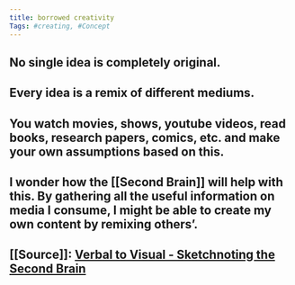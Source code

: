 ```yaml
---
title: borrowed creativity
Tags: #creating, #Concept
---
```


## No single idea is completely original.
## Every idea is a remix of different mediums.
## You watch movies, shows, youtube videos, read books, research papers, comics, etc. and make your own assumptions based on this.
## I wonder how the [[Second Brain]] will help with this. By gathering all the useful information on media I consume, I might be able to create my own content by remixing others’.
## [[Source]]: [Verbal to Visual - Sketchnoting the Second Brain](https://youtu.be/YY-HMt0v5c4)